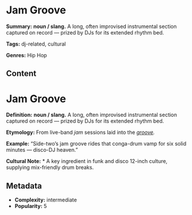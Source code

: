 # Jam Groove

**Summary:** **noun / slang.** A long, often improvised instrumental section captured on record — prized by DJs for its extended rhythm bed.

**Tags:** dj-related, cultural

**Genres:** Hip Hop

## Content

# Jam Groove

**Definition:** **noun / slang.** A long, often improvised instrumental section captured on record — prized by DJs for its extended rhythm bed.

**Etymology:** From live-band *jam* sessions laid into the *[groove](../g/groove-wear.md).*

**Example:** “Side-two’s jam groove rides that conga-drum vamp for six solid minutes — disco-DJ heaven.”

**Cultural Note:** * A key ingredient in funk and disco 12-inch culture, supplying mix-friendly drum breaks.

## Metadata

- **Complexity:** intermediate
- **Popularity:** 5
